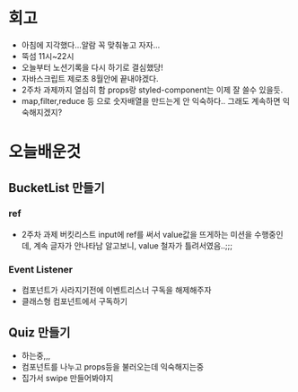# 회고

- 아침에 지각했다...알람 꼭 맞춰놓고 자자...
- 뚝섬 11시~22시
- 오늘부터 노션기록을 다시 하기로 결심했당!
- 자바스크립트 제로초 8월안에 끝내야겠다.
- 2주차 과제까지 열심히 함 props랑 styled-component는 이제 잘 쓸수 있을듯.
- map,filter,reduce 등 으로 숫자배열을 만드는게 안 익숙하다.. 그래도 계속하면 익숙해지겠지?

# 오늘배운것

## BucketList 만들기

### ref

- 2주차 과제 버킷리스트 input에 ref를 써서 value값을 뜨게하는 미션을 수행중인데, 계속 글자가 안나타남 알고보니,  value 철자가 틀려서였음..;;;

### Event Listener

- 컴포넌트가 사라지기전에 이벤트리스너 구독을 해제해주자
- 클래스형 컴포넌트에서 구독하기

## Quiz 만들기

- 하는중,,,
- 컴포넌트를 나누고 props등을 불러오는데 익숙해지는중
- 집가서 swipe 만들어봐야지